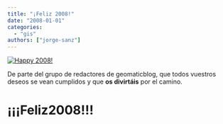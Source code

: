 ```yaml
---
title: "¡Feliz 2008!"
date: "2008-01-01"
categories: 
  - "gis"
authors: ["jorge-sanz"]
---
```


[![Happy 2008!](http://farm3.static.flickr.com/2134/2152057591_3e8d5dae5e.jpg?v=0 "Happy 2008!")](http://www.flickr.com/photos/brungrrl/2152057591/ "Happy 2008")

De parte del grupo de redactores de geomaticblog, que todos vuestros deseos se vean cumplidos y que **os divirtáis** por el camino.

# ¡¡¡Feliz2008!!!
